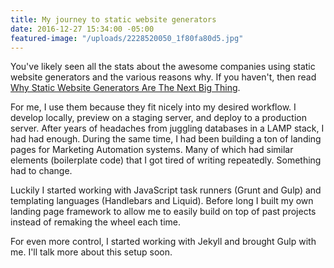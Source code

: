```yaml
---
title: My journey to static website generators
date: 2016-12-27 15:34:00 -05:00
featured-image: "/uploads/2228520050_1f80fa80d5.jpg"
---
```


You've likely seen all the stats about the awesome companies using static website generators and the various reasons why. If you haven't, then read [Why Static Website Generators Are The Next Big Thing](https://www.smashingmagazine.com/2015/11/modern-static-website-generators-next-big-thing/).

For me, I use them because they fit nicely into my desired workflow. I develop locally, preview on a staging server, and deploy to a production server. After years of headaches from juggling databases in a LAMP stack, I had had enough. During the same time, I had been building a ton of landing pages for Marketing Automation systems. Many of which had similar elements (boilerplate code) that I got tired of writing repeatedly. Something had to change.

Luckily I started working with JavaScript task runners (Grunt and Gulp) and templating languages (Handlebars and Liquid). Before long I built my own landing page framework to allow me to easily build on top of past projects instead of remaking the wheel each time.

For even more control, I started working with Jekyll and brought Gulp with me. I'll talk more about this setup soon.